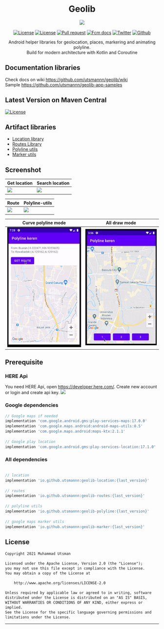 
<p align="center">
  <h1 align="center">Geolib</h1>
</p>

<p align="center">
  <img src="https://images.unsplash.com/photo-1508982173255-9864289f25a1?ixid=MXwxMjA3fDB8MHxwaG90by1wYWdlfHx8fGVufDB8fHw%3D&ixlib=rb-1.2.1&auto=format&fit=crop&w=900&q=80"/>
</p>

<p align="center">
  <a href="https://search.maven.org/search?q=g:io.github.utsmannn"><img alt="License" src="https://img.shields.io/maven-central/v/io.github.utsmannn/geolib-location"></a>
  <a href="LICENSE"><img alt="License" src="https://img.shields.io/badge/License-Apache%202.0-blue.svg"></a>
  <a href="https://github.com/utsmannn/geolib/pulls"><img alt="Pull request" src="https://img.shields.io/badge/PRs-welcome-brightgreen.svg?style=flat"></a>
  <a href="https://developer.android.com/kotlin"><img alt="Fcm docs" src="https://img.shields.io/badge/Kotlin-Coroutine-orange?logo=kotlin&style=flat"></a>
  <a href="https://twitter.com/utsmannn"><img alt="Twitter" src="https://img.shields.io/twitter/follow/utsmannn"></a>
  <a href="https://github.com/utsmannn"><img alt="Github" src="https://img.shields.io/github/followers/utsmannn?label=follow&style=social"></a>
  <p align="center">Android helper libraries for geolocation, places, markering and animating polyline. <br>Build for modern architecture with Kotlin and Coroutine</p>
</p>


## Documentation libraries
Check docs on wiki https://github.com/utsmannn/geolib/wiki <br>
Sample https://github.com/utsmannn/geolib-app-samples

## Latest Version on Maven Central
<a href="https://search.maven.org/search?q=g:io.github.utsmannn"><img alt="License" src="https://img.shields.io/maven-central/v/io.github.utsmannn/geolib-location"></a>

## Artifact libraries
- [Location library](https://github.com/utsmannn/geolib/wiki/Location)
- [Routes Library](https://github.com/utsmannn/geolib/wiki/Routes)
- [Polyline utils](https://github.com/utsmannn/geolib/wiki/Polyline)
- [Marker utils](https://github.com/utsmannn/geolib/wiki/Marker)

## Screenshot
|Get location|Search location|
|---|---|
|![](images/current_location.gif)|![](images/search_location.gif)|

|Route|Polyline-utils|
|---|---|
|![](images/route.gif)|![](images/polyline_animate.gif)|

|Curve polyline mode| All draw mode|
|---|---|
|![](images/polyline_curve.gif)|![](images/draw_polyline.gif)|

## Prerequisite
### HERE Api
You need HERE Api, open https://developer.here.com/. Create new account or login and create api key.
![](images/here_api.png)

### Google dependencies
```groovy
// Google maps if needed
implementation 'com.google.android.gms:play-services-maps:17.0.0'
implementation 'com.google.maps.android:android-maps-utils:0.5'
implementation 'com.google.maps.android:maps-ktx:2.1.1'

// Google play location
implementation 'com.google.android.gms:play-services-location:17.1.0'
```

### All dependencies
```groovy

// location
implementation 'io.github.utsmannn:geolib-location:{last_version}'

// routes
implementation 'io.github.utsmannn:geolib-routes:{last_version}'

// polyline utils
implementation 'io.github.utsmannn:geolib-polyline:{last_version}'

// google maps marker utils
implementation 'io.github.utsmannn:geolib-marker:{last_version}'
```

## License
```
Copyright 2021 Muhammad Utsman

Licensed under the Apache License, Version 2.0 (the "License");
you may not use this file except in compliance with the License.
You may obtain a copy of the License at

    http://www.apache.org/licenses/LICENSE-2.0

Unless required by applicable law or agreed to in writing, software
distributed under the License is distributed on an "AS IS" BASIS,
WITHOUT WARRANTIES OR CONDITIONS OF ANY KIND, either express or implied.
See the License for the specific language governing permissions and
limitations under the License.
```
---

